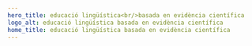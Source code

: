 ```yaml
---
hero_title: educació lingüística<br/>basada en evidència científica
logo_alt: educació lingüística basada en evidència científica
home_title: educació lingüística basada en evidència científica
---
```

